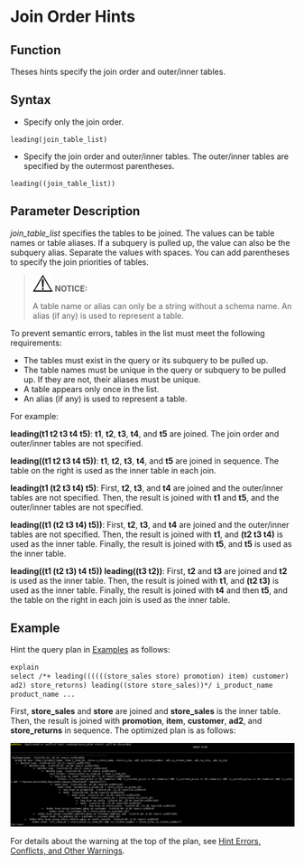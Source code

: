 # Join Order Hints<a name="EN-US_TOPIC_0289900980"></a>

## Function<a name="en-us_topic_0283136909_en-us_topic_0237121533_section97491741123412"></a>

Theses hints specify the join order and outer/inner tables.

## Syntax<a name="en-us_topic_0283136909_en-us_topic_0237121533_section128191729143517"></a>

-   Specify only the join order.

```
leading(join_table_list) 
```

-   Specify the join order and outer/inner tables. The outer/inner tables are specified by the outermost parentheses.

```
leading((join_table_list)) 
```

## Parameter Description<a name="en-us_topic_0283136909_en-us_topic_0237121533_section1280444714345"></a>

_join\_table\_list_  specifies the tables to be joined. The values can be table names or table aliases. If a subquery is pulled up, the value can also be the subquery alias. Separate the values with spaces. You can add parentheses to specify the join priorities of tables.

>![](public_sys-resources/icon-notice.gif) **NOTICE:** 
>
>A table name or alias can only be a string without a schema name.
>An alias \(if any\) is used to represent a table.

To prevent semantic errors, tables in the list must meet the following requirements:

-   The tables must exist in the query or its subquery to be pulled up.
-   The table names must be unique in the query or subquery to be pulled up. If they are not, their aliases must be unique.
-   A table appears only once in the list.
-   An alias \(if any\) is used to represent a table.

For example:

**leading\(t1 t2 t3 t4 t5\)**:  **t1**,  **t2**,  **t3**,  **t4**, and  **t5**  are joined. The join order and outer/inner tables are not specified.

**leading\(\(t1 t2 t3 t4 t5\)\)**:  **t1**,  **t2**,  **t3**,  **t4**, and  **t5**  are joined in sequence. The table on the right is used as the inner table in each join.

**leading\(t1 \(t2 t3 t4\) t5\)**: First,  **t2**,  **t3**, and  **t4**  are joined and the outer/inner tables are not specified. Then, the result is joined with  **t1**  and  **t5**, and the outer/inner tables are not specified.

**leading\(\(t1 \(t2 t3 t4\) t5\)\)**: First,  **t2**,  **t3**, and  **t4**  are joined and the outer/inner tables are not specified. Then, the result is joined with  **t1**, and  **\(t2 t3 t4\)**  is used as the inner table. Finally, the result is joined with  **t5**, and  **t5**  is used as the inner table.

**leading\(\(t1 \(t2 t3\) t4 t5\)\) leading\(\(t3 t2\)\)**: First,  **t2**  and  **t3**  are joined and  **t2**  is used as the inner table. Then, the result is joined with  **t1**, and  **\(t2 t3\)**  is used as the inner table. Finally, the result is joined with  **t4**  and then  **t5**, and the table on the right in each join is used as the inner table.

## Example<a name="en-us_topic_0283136909_en-us_topic_0237121533_section1127715590585"></a>

Hint the query plan in  [Examples](plan-hint-optimization.md#en-us_topic_0283137554_en-us_topic_0237121532_section671421102912)  as follows:

```
explain
select /*+ leading((((((store_sales store) promotion) item) customer) ad2) store_returns) leading((store store_sales))*/ i_product_name product_name ...
```

First,  **store\_sales**  and  **store**  are joined and  **store\_sales**  is the inner table. Then, the result is joined with  **promotion**,  **item**,  **customer**,  **ad2**, and  **store\_returns**  in sequence. The optimized plan is as follows:

![](figures/en-us_image_0289899975.png)

For details about the warning at the top of the plan, see  [Hint Errors, Conflicts, and Other Warnings](hint-errors-conflicts-and-other-warnings.md).

